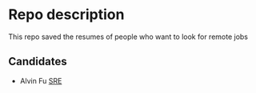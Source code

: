 # Repo description

This repo saved the resumes of people who want to look for remote jobs

## Candidates

* Alvin Fu [SRE](./resumes/Alvin%20Fu.md)
